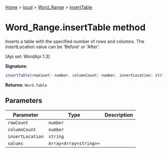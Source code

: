[Home](./index) &gt; [local](local.md) &gt; [Word\_Range](local.word_range.md) &gt; [insertTable](local.word_range.inserttable.md)

# Word\_Range.insertTable method

Inserts a table with the specified number of rows and columns. The insertLocation value can be 'Before' or 'After'. 

 \[Api set: WordApi 1.3\]

**Signature:**
```javascript
insertTable(rowCount: number, columnCount: number, insertLocation: string, values?: Array<Array<string>>): Word.Table;
```
**Returns:** `Word.Table`

## Parameters

|  Parameter | Type | Description |
|  --- | --- | --- |
|  `rowCount` | `number` |  |
|  `columnCount` | `number` |  |
|  `insertLocation` | `string` |  |
|  `values` | `Array<Array<string>>` |  |

